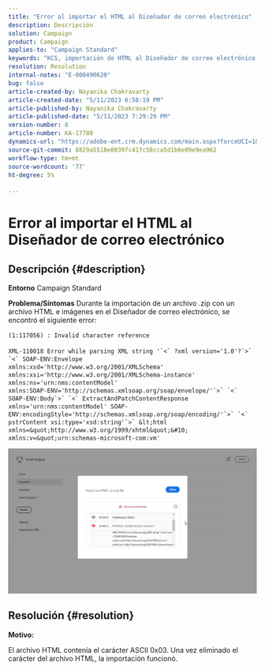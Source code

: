 ```yaml
---
title: "Error al importar el HTML al Diseñador de correo electrónico"
description: Descripción
solution: Campaign
product: Campaign
applies-to: "Campaign Standard"
keywords: "KCS, importación de HTML al Diseñador de correo electrónico, error, Adobe Campaign Standard"
resolution: Resolution
internal-notes: "E-000490620"
bug: false
article-created-by: Nayanika Chakravarty
article-created-date: "5/11/2023 6:58:19 PM"
article-published-by: Nayanika Chakravarty
article-published-date: "5/11/2023 7:29:29 PM"
version-number: 8
article-number: KA-17780
dynamics-url: "https://adobe-ent.crm.dynamics.com/main.aspx?forceUCI=1&pagetype=entityrecord&etn=knowledgearticle&id=1a9c45c9-2df0-ed11-8849-6045bd006239"
source-git-commit: 8829a5518e00397c41fc58cca5d1b6e09e9ea962
workflow-type: tm+mt
source-wordcount: '77'
ht-degree: 5%

---
```


# Error al importar el HTML al Diseñador de correo electrónico

## Descripción {#description}

<b>Entorno</b>
Campaign Standard


<b>Problema/Síntomas</b>
Durante la importación de un archivo .zip con un archivo HTML e imágenes en el Diseñador de correo electrónico, se encontró el siguiente error:


```
(1:117056) : Invalid character reference

XML-110018 Error while parsing XML string '`<` ?xml version='1.0'?`>` `<` SOAP-ENV:Envelope 
xmlns:xsd='http://www.w3.org/2001/XMLSchema' 
xmlns:xsi='http://www.w3.org/2001/XMLSchema-instance' 
xmlns:ns='urn:nms:contentModel' 
xmlns:SOAP-ENV='http://schemas.xmlsoap.org/soap/envelope/'`>` `<` SOAP-ENV:Body`>` `<` ExtractAndPatchContentResponse 
xmlns='urn:nms:contentModel' SOAP-ENV:encodingStyle='http://schemas.xmlsoap.org/soap/encoding/'`>` `<` pstrContent xsi:type='xsd:string'`>` &lt;html xmlns=&quot;http://www.w3.org/1999/xhtml&quot;&#10; 
xmlns:v=&quot;urn:schemas-microsoft-com:vm'
```


![](assets/___1d9c45c9-2df0-ed11-8849-6045bd006239___.jpeg)


## Resolución {#resolution}


<b>Motivo:</b>

El archivo HTML contenía el carácter ASCII 0x03. Una vez eliminado el carácter del archivo HTML, la importación funcionó.
